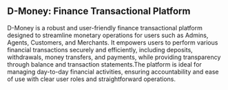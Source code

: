 ## D-Money: Finance Transactional Platform

D-Money is a robust and user-friendly finance transactional platform designed to streamline monetary operations for users such as Admins, Agents, Customers, and Merchants. It empowers users to perform various financial transactions securely and efficiently, including deposits, withdrawals, money transfers, and payments, while providing transparency through balance and transaction statements.The platform is ideal for managing day-to-day financial activities, ensuring accountability and ease of use with clear user roles and straightforward operations.
